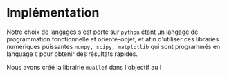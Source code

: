 # Implémentation

Notre choix de langages s'est porté sur `python` étant un langage
de programmation fonctionnelle et orienté-objet, et afin d'utiliser ces libraries
numériques puissantes `numpy, scipy, matplotlib` qui sont programmés
en language `C` pour obtenir des résultats rapides.

Nous avons créé la librairie `muallef` dans l'objectif au l